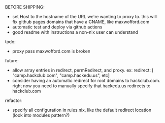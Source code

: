BEFORE SHIPPING:

- set Host to the hostname of the URL we're wanting to proxy to. this will fix github pages domains that have a CNAME, like maxwofford.com
- automatic test and deploy via github actions
- good readme with instructions a non-nix user can understand

todo:

- proxy pass maxwofford.com is broken

future:

- allow array entries in redirect, permRedirect, and proxy. ex: redirect: [ "camp.hackclub.com", "camp.hackedu.us", etc]
- consider having an automatic redirect for root domains to hackclub.com. right now you need to manually specify that hackedu.us redirects to hackclub.com

refactor:

- specify all configuration in rules.nix, like the default redirect location (look into modules pattern?)
